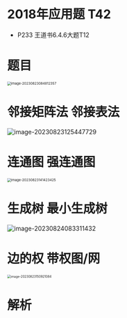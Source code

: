 # 2018年应用题 T42

* P233 王道书6.4.6大题T12



# 题目

<img src="https://cvp.oss-cn-shanghai.aliyuncs.com/picgo/202308230848579.png" alt="image-20230823084812357" style="zoom: 55%;" />



# 邻接矩阵法 邻接表法

![image-20230823125447729](https://cvp.oss-cn-shanghai.aliyuncs.com/picgo/202308231254843.png)



# 连通图 强连通图

<img src="https://cvp.oss-cn-shanghai.aliyuncs.com/picgo/202308231414493.png" alt="image-20230823141423425" style="zoom: 55%;" />



# 生成树 最小生成树

![image-20230824083311432](https://cvp.oss-cn-shanghai.aliyuncs.com/picgo/202308240833701.png)



# 边的权 带权图/网

<img src="https://cvp.oss-cn-shanghai.aliyuncs.com/picgo/202308231509169.png" alt="image-20230823150921084" style="zoom:50%;" />



# 解析







